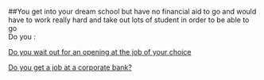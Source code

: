 ##You get into your dream school but have no financial aid to go and would have to work really hard and take out lots of student in order to be able to go  
Do you :  

[Do you wait out for an opening at the job of your choice](option-2.md)  

[Do you get a job at a corporate bank?](result-1.md)

